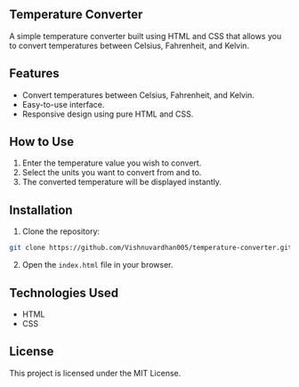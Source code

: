 ## Temperature Converter

A simple temperature converter built using HTML and CSS that allows you to convert temperatures between Celsius, Fahrenheit, and Kelvin.

## Features

- Convert temperatures between Celsius, Fahrenheit, and Kelvin.
- Easy-to-use interface.
- Responsive design using pure HTML and CSS.

## How to Use

1. Enter the temperature value you wish to convert.
2. Select the units you want to convert from and to.
3. The converted temperature will be displayed instantly.


## Installation

1. Clone the repository:

```bash
git clone https://github.com/Vishnuvardhan005/temperature-converter.git
```

2. Open the `index.html` file in your browser.

## Technologies Used

- HTML
- CSS

## License

This project is licensed under the MIT License.

